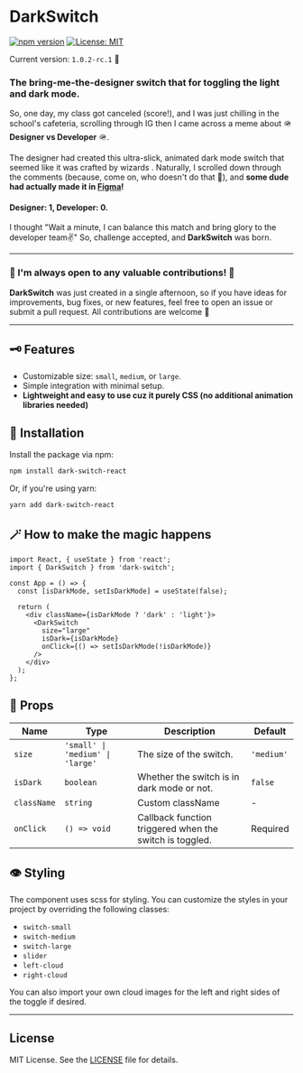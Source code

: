 # DarkSwitch

[![npm version](https://img.shields.io/npm/v/dark-switch-react.svg?style=flat-square)](https://www.npmjs.com/package/dark-switch-react) [![License: MIT](https://img.shields.io/badge/License-MIT-yellow.svg)](https://opensource.org/licenses/MIT)

Current version: `1.0.2-rc.1` 🚀

### The bring-me-the-designer switch that for toggling the light and dark mode.

So, one day, my class got canceled (score!), and I was just chilling in the school's cafeteria, scrolling through IG
then I
came across a meme about 🪖 **Designer vs Developer** 🪖. <br/>

The designer had created this ultra-slick, animated dark mode
switch that seemed like it was crafted by wizards . Naturally, I scrolled down through the comments (because, come on,
who doesn't do that 👀), and
**some dude had actually made it in [Figma](https://tinyurl.com/mtsw6pb9)!**

#### Designer: 1, Developer: 0.

I thought "Wait a minute, I can balance this match and bring glory to the developer team✌️" So, challenge accepted,
and **DarkSwitch** was born.

---

### 🤙 I'm always open to any valuable contributions! 🤙

**DarkSwitch** was just created in a single afternoon, so if you have ideas for improvements, bug fixes, or
new features, feel free to open an issue or submit a pull request. All contributions are welcome 🥂

---

## 🗝 Features

- Customizable size: `small`, `medium`, or `large`.
- Simple integration with minimal setup.
- **Lightweight and easy to use cuz it purely CSS (no additional animation libraries needed)**

## 🚀 Installation

Install the package via npm:

```bash
npm install dark-switch-react
```

Or, if you're using yarn:

```bash
yarn add dark-switch-react
```

## 🪄 How to make the magic happens

```tsx
import React, { useState } from 'react';
import { DarkSwitch } from 'dark-switch';

const App = () => {
  const [isDarkMode, setIsDarkMode] = useState(false);

  return (
    <div className={isDarkMode ? 'dark' : 'light'}>
      <DarkSwitch
        size="large"
        isDark={isDarkMode}
        onClick={() => setIsDarkMode(!isDarkMode)}
      />
    </div>
  );
};

```

## 📝 Props

| Name        | Type                             | Description                                             | Default    |
|-------------|----------------------------------|---------------------------------------------------------|------------|
| `size`      | `'small' \| 'medium' \| 'large'` | The size of the switch.                                 | `'medium'` |
| `isDark`    | `boolean`                        | Whether the switch is in dark mode or not.              | `false`    |
| `className` | `string`                         | Custom className                                        | -          |
| `onClick`   | `() => void`                     | Callback function triggered when the switch is toggled. | Required   |

## 👁️ Styling

The component uses scss for styling. You can customize the styles in your project by overriding the following classes:

- `switch-small`
- `switch-medium`
- `switch-large`
- `slider`
- `left-cloud`
- `right-cloud`

You can also import your own cloud images for the left and right sides of the toggle if desired.

---

## License

MIT License. See the [LICENSE](LICENSE) file for details.
